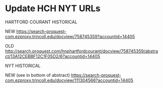 # Update HCH NYT URLs

HARTFORD COURANT HISTORICAL

NEW
https://search-proquest-com.ezproxy.trincoll.edu/docview/758745359?accountid=14405

OLD
http://search.proquest.com/hnphartfordcourant/docview/758745359/abstract/13A12CEBBF12C1F05D2/6?accountid=14405


NYT HISTORICAL

NEW (see in bottom of abstract)
https://search-proquest-com.ezproxy.trincoll.edu/docview/111304566?accountid=14405
